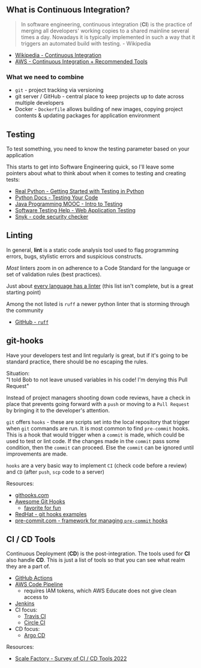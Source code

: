 ## What is Continuous Integration?

> In software engineering, continuous integration (**CI**) is the practice of merging all developers' working copies to a shared mainline several times a day. Nowadays it is typically implemented in such a way that it triggers an automated build with testing. - Wikipedia

- [Wikipedia - Continuous Integration](https://en.wikipedia.org/wiki/Continuous_integration)
- [AWS - Continuous Integration + Recommended Tools](https://aws.amazon.com/devops/continuous-integration/)

### What we need to combine

- `git` - project tracking via versioning
- git server / GitHub - central place to keep projects up to date across multiple developers
- Docker - `Dockerfile` allows building of new images, copying project contents & updating packages for application environment

## Testing

To test something, you need to know the testing parameter based on your application

This starts to get into Software Engineering quick, so I'll leave some pointers about what to think about when it comes to testing and creating tests:
- [Real Python - Getting Started with Testing in Python](https://realpython.com/python-testing/)
- [Python Docs - Testing Your Code](https://docs.python-guide.org/writing/tests/)
- [Java Programming MOOC - Intro to Testing](https://java-programming.mooc.fi/part-6/3-introduction-to-testing)
- [Software Testing Help - Web Application Testing](https://www.softwaretestinghelp.com/web-application-testing/)
- [Snyk - code security checker](https://snyk.io/lp/static-analysis-snyk-code-checker)

## Linting

In general, **lint** is a static code analysis tool used to flag programming errors, bugs, stylistic errors and suspicious constructs.

*Most* linters zoom in on adherence to a Code Standard for the language or set of validation rules (best practices).

Just about [every language has a linter](https://github.com/caramelomartins/awesome-linters) (this list isn't complete, but is a great starting point)

Among the not listed is `ruff` a newer python linter that is storming through the community
- [GitHub - `ruff`](https://github.com/charliermarsh/ruff)

## git-hooks

Have your developers test and lint regularly is great, but if it's going to be standard practice, there should be no escaping the rules.

Situation:  
"I told Bob to not leave unused variables in his code!  I'm denying this Pull Request"

Instead of project managers shooting down code reviews, have a check in place that prevents going forward with a `push` or moving to a `Pull Request` by bringing it to the developer's attention.

`git` offers `hooks` - these are scripts set into the local repository that trigger when `git` commands are run.  It is most common to find `pre-commit` hooks.  This is a hook that would trigger when a `commit` is made, which could be used to test or lint code.  If the changes made in the `commit` pass some condition, then the `commit` can proceed.  Else the `commit` can be ignored until improvements are made.

`hooks` are a very basic way to implement `CI` (check code before a review) and `CD` (after `push`, `scp` code to a server)

Resources:
- [githooks.com](https://githooks.com/)
- [Awesome Git Hooks](https://github.com/aitemr/awesome-git-hooks)
    - [favorite for fun](https://github.com/lolcommits/lolcommits)
- [RedHat - git hooks examples](https://www.redhat.com/sysadmin/git-hooks)
- [pre-commit.com - framework for managing `pre-commit` hooks](https://pre-commit.com/)

## CI / CD Tools

Continuous Deployment (**CD**) is the post-integration.  The tools used for **CI** also handle **CD**.  This is just a list of tools so that you can see what realm they are a part of.

- [GitHub Actions](https://github.com/features/actions)
- [AWS Code Pipeline](https://aws.amazon.com/codepipeline/)
    - requires IAM tokens, which AWS Educate does not give clean access to
- [Jenkins](https://www.jenkins.io/)
- CI focus: 
    - [Travis CI](https://www.travis-ci.com/)
    - [Circle CI](https://circleci.com/)
- CD focus:
    - [Argo CD](https://argoproj.github.io/cd/)

Resources:
- [Scale Factory - Survey of CI / CD Tools 2022](https://www.scalefactory.com/blog/2022/11/24/a-survey-of-ci/cd-tools/)
